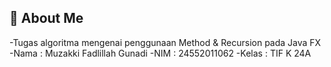 ## 🚀 About Me
-Tugas algoritma mengenai penggunaan Method & Recursion pada Java FX
-Nama    : Muzakki Fadlillah Gunadi
-NIM     : 24552011062
-Kelas   : TIF K 24A
